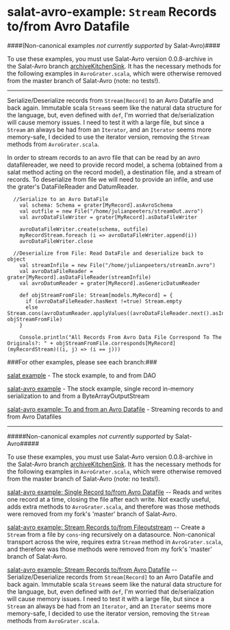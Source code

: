 salat-avro-example: `Stream` Records to/from Avro Datafile
=========================================================

####(Non-canonical examples *not currently supported* by Salat-Avro)####

To use these examples, you must use Salat-Avro version 0.0.8-archive in the Salat-Avro branch <a href = https://github.com/julianpeeters/salat-avro/tree/archiveKitchenSink>archiveKitchenSink</a>. It has the necessary methods for the following examples in `AvroGrater.scala`, which were otherwise removed from the master branch of Salat-Avro (note: no tests!).

-----------------

Serialize/Deserialize records from `Stream[Record]` to an Avro Datafile and back again.  Immutable scala `Stream`s seem like the natural data structure for the language, but, even defined with `def`, I'm worried that de/serialization will cause memory issues. I need to test it with a large file, but since a `Stream` an always be had from an `Iterator`, and an `Iterator` seems more memory-safe, I decided to use the iterator version, removing the `Stream` methods from `AvroGrater.scala`.


In order to stream records to an avro file that can be read by an avro datafilereader, we need to provide record model, a schema  (obtained from a salat method acting on the record model), a destination file, and a stream of records. To deserialize from file we will need to provide an infile, and use the grater's DataFileReader and DatumReader.

      //Serialize to an Avro DataFile
        val schema: Schema = grater[MyRecord].asAvroSchema
        val outfile = new File("/home/julianpeeters/streamOut.avro")
        val avroDataFileWriter = grater[MyRecord].asDataFileWriter

        avroDataFileWriter.create(schema, outfile)  
        myRecordStream.foreach (i => avroDataFileWriter.append(i))
        avroDataFileWriter.close

      //Deserialize from File: Read DataFile and deserialize back to object 
        val streamInfile = new File("/home/julianpeeters/streamIn.avro")
        val avroDataFileReader = grater[MyRecord].asDataFileReader(streamInfile)
        val avroDatumReader = grater[MyRecord].asGenericDatumReader

        def objStreamFromFile: Stream[models.MyRecord] = {
          if (avroDataFileReader.hasNext !=true) Stream.empty
          else Stream.cons(avroDatumReader.applyValues((avroDataFileReader.next().asInstanceOf[GenericData.Record])).asInstanceOf[models.MyRecord], objStreamFromFile)
        }

        Console.println("All Records From Avro Data File Correspond To The Originals?: " + objStreamFromFile.corresponds[MyRecord](myRecordStream)((i, j) => (i == j)))

###For other examples, please see each branch:###

<a href = https://github.com/julianpeeters/salat-avro-example/tree/salat>salat example</a> - The stock example, to and from DAO

<a href = https://github.com/julianpeeters/salat-avro-example/tree/single-record-in-memory>salat-avro example</a> - The stock example, single record in-memory serialization to and from a ByteArrayOutputStream 

<a href = https://github.com/julianpeeters/salat-avro-example/tree/iterator-to-and-from-avro-datafile>salat-avro example: To and from an Avro Datafile</a> - Streaming records to and from Avro Datafiles


--------------------------


#####Non-canonical examples *not currently supported* by Salat-Avro#####

To use these examples, you must use Salat-Avro version 0.0.8-archive in the Salat-Avro branch <a href = https://github.com/julianpeeters/salat-avro/tree/archiveKitchenSink>archiveKitchenSink</a>. It has the necessary methods for the following examples in `AvroGrater.scala`, which were otherwise removed from the master branch of Salat-Avro (note: no tests!).

<a href = https://github.com/julianpeeters/salat-avro-example/tree/single-record-to-and-from-avro-datafile>salat-avro example: Single Record to/from Avro Datafile</a> -- Reads and writes one record at a time, closing the file after each write. Not exactly useful, adds extra methods to `AvroGrater.scala`, and therefore was those methods were removed from my fork's 'master' branch of Salat-Avro.
 
<a href = https://github.com/julianpeeters/salat-avro-example/tree/stream-to-and-from-fileouputstream>salat-avro example: Stream Records to/from Fileoutstream</a> -- Create a `Stream` from a file by `cons`-ing recursively on a datasource. Non-canonical transport across the wire, requires extra `Stream` method in `AvroGrater.scala`, and therefore was those methods were removed from my fork's 'master' branch of Salat-Avro.

<a href = https://github.com/julianpeeters/salat-avro-example/tree/stream-to-and-from-avro-datafile>salat-avro example: Stream Records to/from Avro Datafile</a> -- Serialize/Deserialize records from `Stream[Record]` to an Avro Datafile and back again.  Immutable scala `Stream`s seem like the natural data structure for the language, but, even defined with `def`, I'm worried that de/serialization will cause memory issues. I need to test it with a large file, but since a `Stream` an always be had from an `Iterator`, and an `Iterator` seems more memory-safe, I decided to use the iterator version, removing the `Stream` methods from `AvroGrater.scala`.
